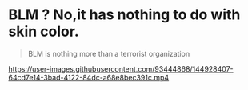 # BLM ? No,it has nothing to do with skin color. 

> BLM is nothing more than a terrorist organization

https://user-images.githubusercontent.com/93444868/144928407-64cd7e14-3bad-4122-84dc-a68e8bec391c.mp4

